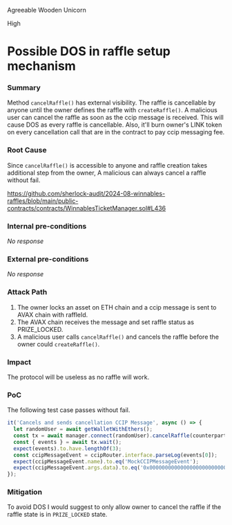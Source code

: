 Agreeable Wooden Unicorn

High

# Possible DOS in raffle setup mechanism

### Summary

Method `cancelRaffle()` has external visibility. The raffle is cancellable by anyone until the owner defines the raffle with `createRaffle()`. A malicious user can cancel the raffle as soon as the ccip message is received. This will cause DOS as every raffle is cancellable. Also, it'll burn owner's LINK token on every cancellation call that are in the contract to pay ccip messaging fee.

### Root Cause

Since `cancelRaffle()` is accessible to anyone and raffle creation takes additional step from the owner, A malicious can always cancel a raffle without fail.

https://github.com/sherlock-audit/2024-08-winnables-raffles/blob/main/public-contracts/contracts/WinnablesTicketManager.sol#L436

### Internal pre-conditions

_No response_

### External pre-conditions

_No response_

### Attack Path

1. The owner locks an asset on ETH chain and a ccip message is sent to AVAX chain with raffleId.
2. The AVAX chain receives the message and set raffle status as PRIZE_LOCKED.
3. A malicious user calls `cancelRaffle()` and cancels the raffle before the owner could `createRaffle()`.

### Impact

The protocol will be useless as no raffle will work.

### PoC

The following test case passes without fail.
```javascript
it('Cancels and sends cancellation CCIP Message', async () => {
  let randomUser = await getWalletWithEthers();
  const tx = await manager.connect(randomUser).cancelRaffle(counterpartContractAddress, 1, 1);
  const { events } = await tx.wait();
  expect(events).to.have.lengthOf(3);
  const ccipMessageEvent = ccipRouter.interface.parseLog(events[0]);
  expect(ccipMessageEvent.name).to.eq('MockCCIPMessageEvent');
  expect(ccipMessageEvent.args.data).to.eq('0x000000000000000000000000000000000000000000000000000000000000000001');
});
```

### Mitigation

To avoid DOS I would suggest to only allow owner to cancel the raffle if the raffle state is in `PRIZE_LOCKED` state.